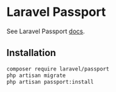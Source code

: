 # Laravel Passport

See Laravel Passport [docs](https://laravel.com/docs/master/passport).

## Installation

```bash
composer require laravel/passport
php artisan migrate
php artisan passport:install
```
